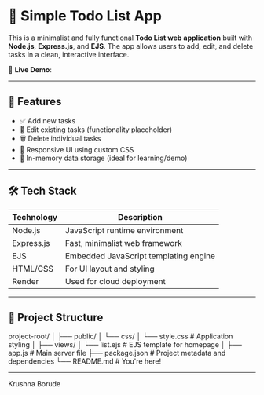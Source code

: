# 📝 Simple Todo List App

This is a minimalist and fully functional **Todo List web application** built with **Node.js**, **Express.js**, and **EJS**. The app allows users to add, edit, and delete tasks in a clean, interactive interface.

🔗 **Live Demo**: 

---

## 🚀 Features

- ✅ Add new tasks
- 📝 Edit existing tasks (functionality placeholder)
- 🗑️ Delete individual tasks
- 🎨 Responsive UI using custom CSS
- 🧠 In-memory data storage (ideal for learning/demo)

---

## 🛠️ Tech Stack

| Technology | Description |
|------------|-------------|
| Node.js    | JavaScript runtime environment |
| Express.js | Fast, minimalist web framework |
| EJS        | Embedded JavaScript templating engine |
| HTML/CSS   | For UI layout and styling |
| Render     | Used for cloud deployment |

---

## 📁 Project Structure

project-root/
│
├── public/
│ └── css/
│ └── style.css # Application styling
│
├── views/
│ └── list.ejs # EJS template for homepage
│
├── app.js # Main server file
├── package.json # Project metadata and dependencies
└── README.md # You're here!


---
Krushna Borude
